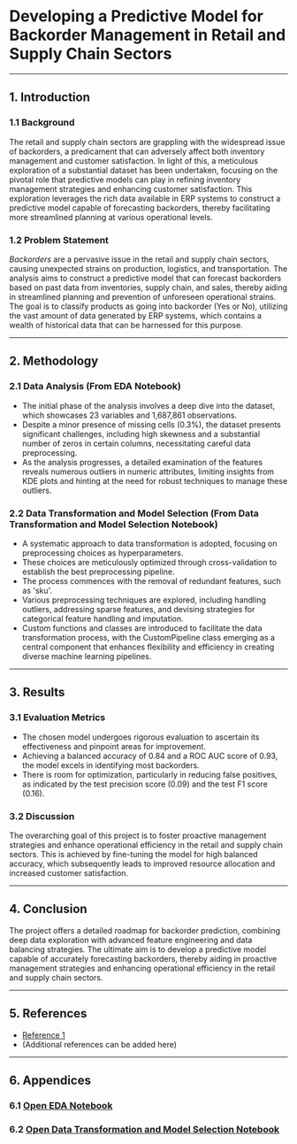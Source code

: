 # **Developing a Predictive Model for Backorder Management in Retail and Supply Chain Sectors**

---

## **1. Introduction**

### **1.1 Background**

The retail and supply chain sectors are grappling with the widespread issue of backorders, a predicament that can adversely affect both inventory management and customer satisfaction. In light of this, a meticulous exploration of a substantial dataset has been undertaken, focusing on the pivotal role that predictive models can play in refining inventory management strategies and enhancing customer satisfaction. This exploration leverages the rich data available in ERP systems to construct a predictive model capable of forecasting backorders, thereby facilitating more streamlined planning at various operational levels.

### **1.2 Problem Statement**

*Backorders* are a pervasive issue in the retail and supply chain sectors, causing unexpected strains on production, logistics, and transportation. The analysis aims to construct a predictive model that can forecast backorders based on past data from inventories, supply chain, and sales, thereby aiding in streamlined planning and prevention of unforeseen operational strains. The goal is to classify products as going into backorder (Yes or No), utilizing the vast amount of data generated by ERP systems, which contains a wealth of historical data that can be harnessed for this purpose.

---

## **2. Methodology**

### **2.1 Data Analysis (From EDA Notebook)**

- The initial phase of the analysis involves a deep dive into the dataset, which showcases 23 variables and 1,687,861 observations.
- Despite a minor presence of missing cells (0.3%), the dataset presents significant challenges, including high skewness and a substantial number of zeros in certain columns, necessitating careful data preprocessing.
- As the analysis progresses, a detailed examination of the features reveals numerous outliers in numeric attributes, limiting insights from KDE plots and hinting at the need for robust techniques to manage these outliers. 

### **2.2 Data Transformation and Model Selection (From Data Transformation and Model Selection Notebook)**

- A systematic approach to data transformation is adopted, focusing on preprocessing choices as hyperparameters. 
- These choices are meticulously optimized through cross-validation to establish the best preprocessing pipeline. 
- The process commences with the removal of redundant features, such as 'sku'. 
- Various preprocessing techniques are explored, including handling outliers, addressing sparse features, and devising strategies for categorical feature handling and imputation. 
- Custom functions and classes are introduced to facilitate the data transformation process, with the CustomPipeline class emerging as a central component that enhances flexibility and efficiency in creating diverse machine learning pipelines.

---

## **3. Results**

### **3.1 Evaluation Metrics**

- The chosen model undergoes rigorous evaluation to ascertain its effectiveness and pinpoint areas for improvement. 
- Achieving a balanced accuracy of 0.84 and a ROC AUC score of 0.93, the model excels in identifying most backorders. 
- There is room for optimization, particularly in reducing false positives, as indicated by the test precision score (0.09) and the test F1 score (0.16).

### **3.2 Discussion**

The overarching goal of this project is to foster proactive management strategies and enhance operational efficiency in the retail and supply chain sectors. This is achieved by fine-tuning the model for high balanced accuracy, which subsequently leads to improved resource allocation and increased customer satisfaction.

---

## **4. Conclusion**

The project offers a detailed roadmap for backorder prediction, combining deep data exploration with advanced feature engineering and data balancing strategies. The ultimate aim is to develop a predictive model capable of accurately forecasting backorders, thereby aiding in proactive management strategies and enhancing operational efficiency in the retail and supply chain sectors.

---

## **5. References**

- [Reference 1](https://chinmaydalvi.medium.com/backorder-prediction-using-machine-learning-cbe2a7d2cfa4)
- (Additional references can be added here)

---

## **6. Appendices**

### **6.1 [Open EDA Notebook](https://github.com/azmd801/back_order_prediction/blob/main/notebook/eda.ipynb)**
### **6.2 [Open Data Transformation and Model Selection Notebook](https://github.com/azmd801/back_order_prediction/blob/main/notebook/Data_transformation_&_Model_Selection.ipynb)**
